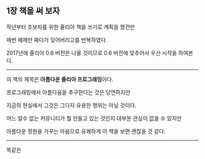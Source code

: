 ## 1장 책을 써 보자

작년부터 초보자를 위한 줄리아 책을 쓰기로 계획을 했건만

매번 예제만 짜다가 잊어버리고를 반복하였다.

2017년에 줄리아 0.6 버전은 나올 것이므로 0.6 버전에 맞추어서 우선 시작을 하여본다.

---

이 책의 제목은 **아름다운 줄리아 프로그래밍**이다.

프로그래밍에서 아름다움을 추구한다는 것은 당연하지만

지금의 현실에서 그것은 그다지 유용한 행위는 아닐 것이다.

어느 알수 없는 커뮤니티가 뭘 만들고 있는 것인지 대부분 관심이 없을 수 있지만

아름다운 정원을 가꾸는 마음으로 유쾌하게 이 책을 보면 괜찮을 것 같다.

---

똑같은 

